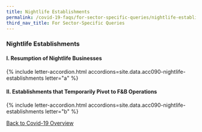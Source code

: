 ```yaml
---
title: Nightlife Establishments
permalink: /covid-19-faqs/for-sector-specific-queries/nightlife-establishments
third_nav_title: For Sector-Specific Queries
---
```


### Nightlife Establishments

#### I. Resumption of Nightlife Businesses

{% include letter-accordion.html accordions=site.data.acc090-nightlife-establishments letter="a" %}

#### II. Establishments that Temporarily Pivot to F&B Operations

{% include letter-accordion.html accordions=site.data.acc090-nightlife-establishments letter="b" %}


[Back to Covid-19 Overview](/covid/)
